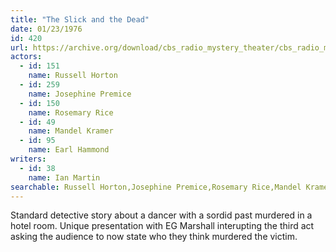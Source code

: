 ```yaml
---
title: "The Slick and the Dead"
date: 01/23/1976
id: 420
url: https://archive.org/download/cbs_radio_mystery_theater/cbs_radio_mystery_theater-0401-0450.zip/cbs_radio_mystery_theater-0401-0450%2Fcbsrmt_0420_the_slick_and_the_dead.mp3
actors:  
  - id: 151
    name: Russell Horton  
  - id: 259
    name: Josephine Premice  
  - id: 150
    name: Rosemary Rice  
  - id: 49
    name: Mandel Kramer  
  - id: 95
    name: Earl Hammond
writers:  
  - id: 38
    name: Ian Martin
searchable: Russell Horton,Josephine Premice,Rosemary Rice,Mandel Kramer,Earl Hammond Ian Martin
---
```

Standard detective story about a dancer with a sordid past murdered in a hotel room. Unique presentation with EG Marshall interupting the third act asking the audience to now state who they think murdered the victim.